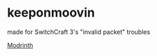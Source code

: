 # keeponmoovin

made for SwitchCraft 3's "invalid packet" troubles

[Modrinth](https://modrinth.com/mod/keeponmoovin)
